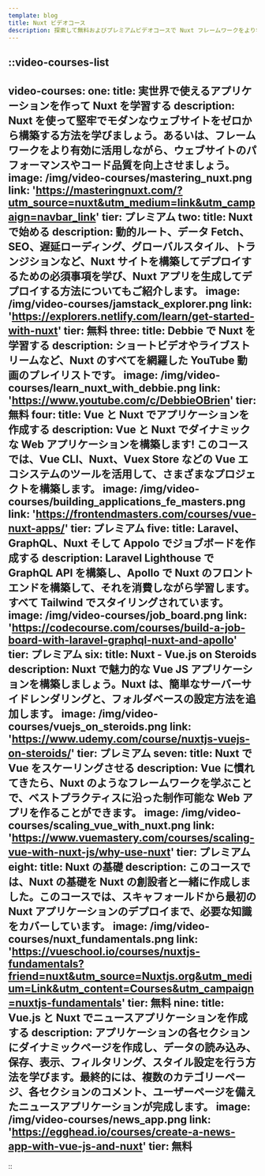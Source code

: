 ```yaml
---
template: blog
title: Nuxt ビデオコース
description: 探索して無料およびプレミアムビデオコースで Nuxt フレームワークをより学びましょう。
---
```


::video-courses-list
---
video-courses:
  one:
    title: 実世界で使えるアプリケーションを作って Nuxt を学習する
    description: Nuxt を使って堅牢でモダンなウェブサイトをゼロから構築する方法を学びましょう。あるいは、フレームワークをより有効に活用しながら、ウェブサイトのパフォーマンスやコード品質を向上させましょう。
    image: /img/video-courses/mastering_nuxt.png
    link: 'https://masteringnuxt.com/?utm_source=nuxt&utm_medium=link&utm_campaign=navbar_link'
    tier: プレミアム
  two:
    title: Nuxt で始める
    description: 動的ルート、データ Fetch、SEO、遅延ローディング、グローバルスタイル、トランジションなど、Nuxt サイトを構築してデプロイするための必須事項を学び、Nuxt アプリを生成してデプロイする方法についてもご紹介します。
    image: /img/video-courses/jamstack_explorer.png
    link: 'https://explorers.netlify.com/learn/get-started-with-nuxt'
    tier: 無料
  three:
    title: Debbie で Nuxt を学習する
    description: ショートビデオやライブストリームなど、Nuxt のすべてを網羅した YouTube 動画のプレイリストです。
    image: /img/video-courses/learn_nuxt_with_debbie.png
    link: 'https://www.youtube.com/c/DebbieOBrien'
    tier: 無料
  four:
    title: Vue と Nuxt でアプリケーションを作成する
    description: Vue と Nuxt でダイナミックな Web アプリケーションを構築します! このコースでは、Vue CLI、Nuxt、Vuex Store などの Vue エコシステムのツールを活用して、さまざまなプロジェクトを構築します。
    image: /img/video-courses/building_applications_fe_masters.png
    link: 'https://frontendmasters.com/courses/vue-nuxt-apps/'
    tier: プレミアム
  five:
    title: Laravel、GraphQL、Nuxt そして Appolo でジョブボードを作成する
    description: Laravel Lighthouse で GraphQL API を構築し、Apollo で Nuxt のフロントエンドを構築して、それを消費しながら学習します。すべて Tailwind でスタイリングされています。
    image: /img/video-courses/job_board.png
    link: 'https://codecourse.com/courses/build-a-job-board-with-laravel-graphql-nuxt-and-apollo'
    tier: プレミアム
  six:
    title: Nuxt - Vue.js on Steroids
    description: Nuxt で魅力的な Vue JS アプリケーションを構築しましょう。Nuxt は、簡単なサーバーサイドレンダリングと、フォルダベースの設定方法を追加します。
    image: /img/video-courses/vuejs_on_steroids.png
    link: 'https://www.udemy.com/course/nuxtjs-vuejs-on-steroids/'
    tier: プレミアム
  seven:
    title: Nuxt で Vue をスケーリングさせる
    description: Vue に慣れてきたら、Nuxt のようなフレームワークを学ぶことで、ベストプラクティスに沿った制作可能な Web アプリを作ることができます。
    image: /img/video-courses/scaling_vue_with_nuxt.png
    link: 'https://www.vuemastery.com/courses/scaling-vue-with-nuxt-js/why-use-nuxt'
    tier: プレミアム
  eight:
    title: Nuxt の基礎
    description: このコースでは、Nuxt の基礎を Nuxt の創設者と一緒に作成しました。このコースでは、スキャフォールドから最初の Nuxt アプリケーションのデプロイまで、必要な知識をカバーしています。
    image: /img/video-courses/nuxt_fundamentals.png
    link: 'https://vueschool.io/courses/nuxtjs-fundamentals?friend=nuxt&utm_source=Nuxtjs.org&utm_medium=Link&utm_content=Courses&utm_campaign=nuxtjs-fundamentals'
    tier: 無料
  nine:
    title: Vue.js と Nuxt でニュースアプリケーションを作成する
    description: アプリケーションの各セクションにダイナミックページを作成し、データの読み込み、保存、表示、フィルタリング、スタイル設定を行う方法を学びます。最終的には、複数のカテゴリーページ、各セクションのコメント、ユーザーページを備えたニュースアプリケーションが完成します。
    image: /img/video-courses/news_app.png
    link: 'https://egghead.io/courses/create-a-news-app-with-vue-js-and-nuxt'
    tier: 無料
---
::

